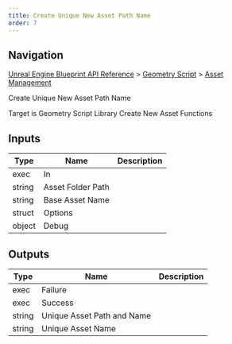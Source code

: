```yaml
---
title: Create Unique New Asset Path Name
order: 7
---
```

## Navigation

[Unreal Engine Blueprint API Reference](https://dev.epicgames.com/documentation/en-us/unreal-engine/BlueprintAPI) > [Geometry Script](https://dev.epicgames.com/documentation/en-us/unreal-engine/BlueprintAPI/GeometryScript) > [Asset Management](https://dev.epicgames.com/documentation/en-us/unreal-engine/BlueprintAPI/GeometryScript/AssetManagement)

Create Unique New Asset Path Name

Target is Geometry Script Library Create New Asset Functions

## Inputs

| Type | Name | Description |
| --- | --- | --- |
| exec | In |  |
| string | Asset Folder Path |  |
| string | Base Asset Name |  |
| struct | Options |  |
| object | Debug |  |

## Outputs

| Type | Name | Description |
| --- | --- | --- |
| exec | Failure |  |
| exec | Success |  |
| string | Unique Asset Path and Name |  |
| string | Unique Asset Name |  |
